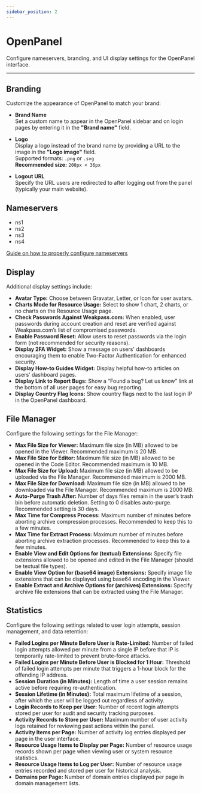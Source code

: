 ```yaml
---
sidebar_position: 2
---
```


# OpenPanel

Configure nameservers, branding, and UI display settings for the OpenPanel interface.

---

## Branding

Customize the appearance of OpenPanel to match your brand:

- **Brand Name**  
  Set a custom name to appear in the OpenPanel sidebar and on login pages by entering it in the **"Brand name"** field.

- **Logo**  
  Display a logo instead of the brand name by providing a URL to the image in the **"Logo image"** field.  
  Supported formats: `.png` or `.svg`  
  **Recommended size:** `200px × 36px`

- **Logout URL**  
  Specify the URL users are redirected to after logging out from the panel (typically your main website).

## Nameservers

- ns1
- ns2
- ns3
- ns4

[Guide on how to properly configure nameservers](/docs/articles/domains/how-to-configure-nameservers-in-openpanel)

## Display

Additional display settings include:

- **Avatar Type:** Choose between Gravatar, Letter, or Icon for user avatars.
- **Charts Mode for Resource Usage:** Select to show 1 chart, 2 charts, or no charts on the Resource Usage page.
- **Check Passwords Against Weakpass.com:** When enabled, user passwords during account creation and reset are verified against Weakpass.com’s list of compromised passwords.
- **Enable Password Reset:** Allow users to reset passwords via the login form (not recommended for security reasons).
- **Display 2FA Widget:** Show a message on users' dashboards encouraging them to enable Two-Factor Authentication for enhanced security.
- **Display How-to Guides Widget:** Display helpful how-to articles on users’ dashboard pages.
- **Display Link to Report Bugs:** Show a “Found a bug? Let us know” link at the bottom of all user pages for easy bug reporting.
- **Display Country Flag Icons:** Show country flags next to the last login IP in the OpenPanel dashboard.

## File Manager

Configure the following settings for the File Manager:

- **Max File Size for Viewer:** Maximum file size (in MB) allowed to be opened in the Viewer. Recommended maximum is 20 MB.
- **Max File Size for Editor:** Maximum file size (in MB) allowed to be opened in the Code Editor. Recommended maximum is 10 MB.
- **Max File Size for Upload:** Maximum file size (in MB) allowed to be uploaded via the File Manager. Recommended maximum is 2000 MB.
- **Max File Size for Download:** Maximum file size (in MB) allowed to be downloaded via the File Manager. Recommended maximum is 2000 MB.
- **Auto-Purge Trash After:** Number of days files remain in the user’s trash bin before automatic deletion. Setting to 0 disables auto-purge. Recommended setting is 30 days.
- **Max Time for Compress Process:** Maximum number of minutes before aborting archive compression processes. Recommended to keep this to a few minutes.
- **Max Time for Extract Process:** Maximum number of minutes before aborting archive extraction processes. Recommended to keep this to a few minutes.
- **Enable View and Edit Options for (textual) Extensions:** Specify file extensions allowed to be opened and edited in the File Manager (should be textual file types).
- **Enable View Option for (base64 image) Extensions:** Specify image file extensions that can be displayed using base64 encoding in the Viewer.
- **Enable Extract and Archive Options for (archives) Extensions:** Specify archive file extensions that can be extracted using the File Manager.

## Statistics

Configure the following settings related to user login attempts, session management, and data retention:

- **Failed Logins per Minute Before User is Rate-Limited:** Number of failed login attempts allowed per minute from a single IP before that IP is temporarily rate-limited to prevent brute-force attacks.
- **Failed Logins per Minute Before User is Blocked for 1 Hour:** Threshold of failed login attempts per minute that triggers a 1-hour block for the offending IP address.
- **Session Duration (in Minutes):** Length of time a user session remains active before requiring re-authentication.
- **Session Lifetime (in Minutes):** Total maximum lifetime of a session, after which the user will be logged out regardless of activity.
- **Login Records to Keep per User:** Number of recent login attempts stored per user for audit and security tracking purposes.
- **Activity Records to Store per User:** Maximum number of user activity logs retained for reviewing past actions within the panel.
- **Activity Items per Page:** Number of activity log entries displayed per page in the user interface.
- **Resource Usage Items to Display per Page:** Number of resource usage records shown per page when viewing user or system resource statistics.
- **Resource Usage Items to Log per User:** Number of resource usage entries recorded and stored per user for historical analysis.
- **Domains per Page:** Number of domain entries displayed per page in domain management lists.
